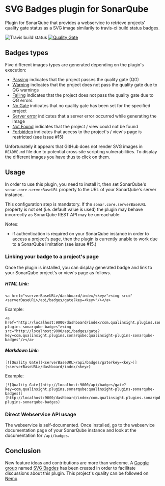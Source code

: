 # SVG Badges plugin for SonarQube
Plugin for SonarQube that provides a webservice to retrieve projects' quality gate status as a SVG image similarily to travis-ci build status badges. 

![Travis build status](https://travis-ci.org/QualInsight/qualinsight-plugins-sonarqube-badges.svg?branch=master) [![Quality Gate](http://nemo.sonarqube.org/api/badges/gate?key=com.qualinsight.plugins.sonarqube:qualinsight-plugins-sonarqube-badges)](http://nemo.sonarqube.org/dashboard/index/com.qualinsight.plugins.sonarqube:qualinsight-plugins-sonarqube-badges)

## Badges types

Five different images types are generated depending on the plugin's execution:
* [Passing](images/passing.svg) indicates that the project passes the quality gate (QG)
* [Warning](images/warning.svg) indicates that the project does not pass the quality gate due to QG warnings
* [Failing](images/failing.svg) indicates that the project does not pass the quality gate due to QG errors
* [No Gate](images/no_gate.svg) indicates that no quality gate has been set for the specified project
* [Server error](images/server_error.svg) indicates that a server error occurred while generating the image
* [Not Found](images/not_found.svg) indicates that the project / view could not be found
* [Forbidden](images/forbidden.svg) indicates that access to the project's / view's page is restricted (see issue #15)

Unfortunately it appears that GitHub does not render SVG images in ``README.md`` file due to potential cross site scripting vulnerabilities. To display the different images you have thus to click on them.

## Usage

In order to use this plugin, you need to install it, then set SonarQube's ``sonar.core.serverBaseURL`` property to the URL of your SonarQube's server instance.

This configuration step is mandatory. If the ``sonar.core.serverBaseURL`` property is not set (i.e. default value is used) the plugin may behave incorrectly as SonarQube REST API may be unreachable. 

Notes:
- if authentication is required on your SonarQube instance in order to access a project's page, then the plugin is currently unable to work due to a SonarQube limitation (see issue #15.) 

### Linking your badge to a project's page

Once the plugin is installed, you can display generated badge and link to your SonarQube project's or view's page as follows.

##### HTML Link:

```
<a href="<serverBaseURL>/dashboard/index/<key>"><img src="<serverBaseURL>/api/badges/gate?key=<key>"/></a>
```

Example:

```
<a href="http://localhost:9000/dashboard/index/com.qualinsight.plugins.sonarqube:qualinsight-plugins-sonarqube-badges"><img src="http://localhost:9000/api/badges/gate?key=com.qualinsight.plugins.sonarqube:qualinsight-plugins-sonarqube-badges"/></a>
```

##### Markdown Link:

```
[![Quality Gate](<serverBaseURL>/api/badges/gate?key=<key>)](<serverBaseURL>/dashboard/index/<key>)
```

Example:

```
[![Quality Gate](http://localhost:9000/api/badges/gate?key=com.qualinsight.plugins.sonarqube:qualinsight-plugins-sonarqube-badges)](http://localhost:9000/dashboard/index/com.qualinsight.plugins.sonarqube:qualinsight-plugins-sonarqube-badges)
```

### Direct Webservice API usage

The webservice is self-documented. Once installed, go to the webservice documentation page of your SonarQube instance and look at the documentation for ``/api/badges``.

## Conclusion

New feature ideas and contributions are more than welcome. A [Google group](https://groups.google.com/forum/#!forum/svg-badges) named [SVG Bagdes](https://groups.google.com/forum/#!forum/svg-badges) has been created in order to facilitate discussions about this plugin. This project's quality can be followed on [Nemo](https://nemo.sonarqube.org/overview?id=com.qualinsight.plugins.sonarqube%3Aqualinsight-plugins-sonarqube-badges).


